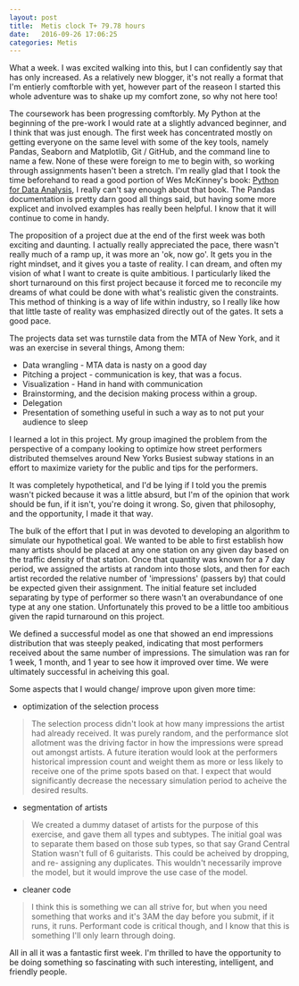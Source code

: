```yaml
---
layout: post
title:  Metis clock T+ 79.78 hours
date:   2016-09-26 17:06:25
categories: Metis
---
```


What a week.  I was excited walking into this, but I can confidently say that has only increased.  As a relatively new blogger,  it's not really a format that I'm entierly comftorble with yet, however part of the reaseon I started this whole adventure was to shake up my comfort zone,  so why not here too!

The coursework has been progressing comftorbly.  My Python at the beginning of the pre-work I would rate at a slightly advanced beginner,  and I think that was just enough.  The first week has concentrated mostly on getting everyone on the same level with some of the key tools, namely Pandas, Seaborn and Matplotlib, Git / GitHub, and the command line to name a few.  None of these were foreign to me to begin with, so working through assignments hasen't been a stretch.  I'm really glad that I took the time beforehand to read a good portion of Wes McKinney's book: [Python for Data Analysis][pfda], I really can't say enough about that book.  The Pandas documentation is pretty darn good all things said,  but having some more explicet and involved examples has really been helpful.  I know that it will continue to come in handy.

The proposition of a project due at the end of the first week was both exciting and daunting.  I actually really appreciated the pace, there wasn't really much of a ramp up,  it was more an 'ok, now go'.  It gets you in the right mindset,  and it gives you a taste of reality.  I can dream, and often my vision of what I want to create is quite ambitious. I particularly liked the short turnaround on this first project because it forced me to reconcile my dreams of what could be done with what's realistic given the constraints.  This method of thinking is a way of life within industry, so I really like how that little taste of reality was emphasized directly out of the gates.  It sets a good pace.  

The projects data set was turnstile data from the MTA of New York,  and it was an exercise in several things,  Among them:

+ Data wrangling - MTA data is nasty on a good day
+ Pitching a project - communication is key,  that was a focus.
+ Visualization - Hand in hand with communication
+ Brainstorming, and the decision making process within a group.
+ Delegation
+ Presentation of something useful in such a way as to not put your audience to sleep

I learned a lot in this project.  My group imagined the problem from the perspective of a company looking to optimize how street performers distributed themselves around New Yorks Busiest subway stations in an effort to maximize variety for the public and tips for the performers.

It was completely hypothetical,  and I'd be lying if I told you the premis wasn't picked because it was a little absurd, but I'm of the opinion that work should be fun, if it isn't, you're doing it wrong. So, given that philosophy, and the opportunity, I made it that way.  

The bulk of the effort that I put in was devoted to developing an algorithm to simulate our hypothetical goal.  We wanted to be able to first establish how many artists should be placed at any one station on any given day based on the traffic density of that station.  Once that quantity was known for a 7 day period, we assigned the artists at random into those slots, and then for each artist recorded the relative number of 'impressions' (passers by) that could be expected given their assignment.  The initial feature set included separating by type of performer so there wasn't an overabundance of one type at any one station.  Unfortunately this proved to be a little too ambitious given the rapid turnaround on this project.  

We defined a successful model as one that showed an end impressions distribution that was steeply peaked, indicating that most performers received about the same number of impressions.  The simulation was ran for 1 week, 1 month, and 1 year to see how it improved over time.  We were ultimately successful in acheiving this goal. 

Some aspects that I would change/ improve upon given more time:

+ optimization of the selection process
>The selection process didn't look at how many impressions the artist had already received.  It was purely random,  and the performance slot allotment was the driving factor in how the impressions were spread out amongst artists.  A future iteration would look at the performers historical impression count and weight them as more or less likely to receive one of the prime spots based on that.  I expect that would significantly decrease the necessary simulation period to acheive the desired results.
+ segmentation of artists
>We created a dummy dataset of artists for the purpose of this exercise, and gave them all types and subtypes.  The initial goal was to separate them based on those sub types, so that say Grand Central Station wasn't full of 6 guitarists. This could be acheived by dropping, and re- assigning any duplicates.  This wouldn't necessarily improve the model,  but it would improve the use case of the model.  
+ cleaner code
>I think this is something we can all strive for,  but when you need something that works and it's 3AM  the day before you submit,  if it runs,  it runs.  Performant code is critical though, and I know that this is something I'll only learn through doing.

All in all it was a fantastic first week.  I'm thrilled to have the opportunity to be doing something so fascinating with such interesting, intelligent, and friendly people.  


[pfda]: http://shop.oreilly.com/product/0636920023784.do
